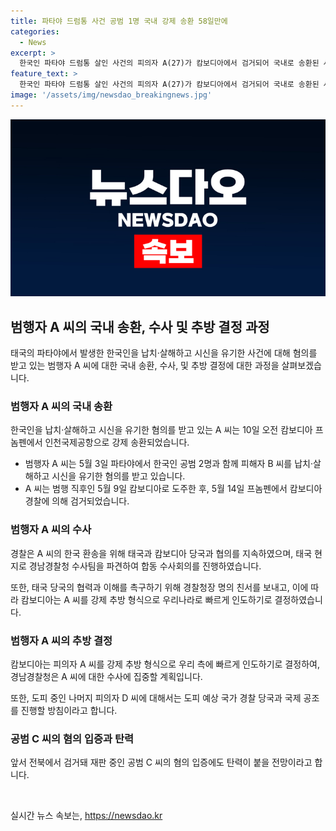 ```yaml
---
title: 파타야 드럼통 사건 공범 1명 국내 강제 송환 58일만에
categories:
  - News
excerpt: >
  한국인 파타야 드럼통 살인 사건의 피의자 A(27)가 캄보디아에서 검거되어 국내로 송환된 사실이 밝혀졌다. A 씨는 지난 5월 3일 한국인 공범들과 함께 피해자를 납치·살해하고 시신을 유기한 혐의를 받고 있었으며, 캄보디아로 도주한 후 도피기간이 58일만에 검거됐다. 경찰은 A 씨에 대한 수사에 집중하고, 현재 재판 중인 공범 C(26) 씨의 혐의 입증에도 탄력이 붙을 것으로 전망되고 있다. 또한 도피 중인 나머지 피의자 D(39) 씨에 대한 국제공조가 예정되어 있다.
feature_text: >
  한국인 파타야 드럼통 살인 사건의 피의자 A(27)가 캄보디아에서 검거되어 국내로 송환된 사실이 밝혀졌다. A 씨는 지난 5월 3일 한국인 공범들과 함께 피해자를 납치·살해하고 시신을 유기한 혐의를 받고 있었으며, 캄보디아로 도주한 후 도피기간이 58일만에 검거됐다. 경찰은 A 씨에 대한 수사에 집중하고, 현재 재판 중인 공범 C(26) 씨의 혐의 입증에도 탄력이 붙을 것으로 전망되고 있다. 또한 도피 중인 나머지 피의자 D(39) 씨에 대한 국제공조가 예정되어 있다.
image: '/assets/img/newsdao_breakingnews.jpg'
---
```


<p><img src="/assets/img/newsdao_breakingnews.jpg" alt="pcversion 속보" /></p>

<h2 data-ke-size="size26">범행자 A 씨의 국내 송환, 수사 및 추방 결정 과정</h2>

<p data-ke-size="size16">태국의 파타야에서 발생한 한국인을 납치·살해하고 시신을 유기한 사건에 대해 혐의를 받고 있는 범행자 A 씨에 대한 국내 송환, 수사, 및 추방 결정에 대한 과정을 살펴보겠습니다.</p>

<h3>범행자 A 씨의 국내 송환</h3>

<p data-ke-size="size16">한국인을 납치·살해하고 시신을 유기한 혐의를 받고 있는 A 씨는 10일 오전 캄보디아 프놈펜에서 인천국제공항으로 강제 송환되었습니다.</p>

<ul>
    <li>범행자 A 씨는 5월 3일 파타야에서 한국인 공범 2명과 함께 피해자 B 씨를 납치·살해하고 시신을 유기한 혐의를 받고 있습니다.</li>
    <li>A 씨는 범행 직후인 5월 9일 캄보디아로 도주한 후, 5월 14일 프놈펜에서 캄보디아 경찰에 의해 검거되었습니다.</li>
</ul>

<h3>범행자 A 씨의 수사</h3>

<p data-ke-size="size16">경찰은 A 씨의 한국 환송을 위해 태국과 캄보디아 당국과 협의를 지속하였으며, 태국 현지로 경남경찰청 수사팀을 파견하여 합동 수사회의를 진행하였습니다.</p>

<p data-ke-size="size16">또한, 태국 당국의 협력과 이해를 촉구하기 위해 경찰청장 명의 친서를 보내고, 이에 따라 캄보디아는 A 씨를 강제 추방 형식으로 우리나라로 빠르게 인도하기로 결정하였습니다.</p>

<h3>범행자 A 씨의 추방 결정</h3>

<p data-ke-size="size16">캄보디아는 피의자 A 씨를 강제 추방 형식으로 우리 측에 빠르게 인도하기로 결정하여, 경남경찰청은 A 씨에 대한 수사에 집중할 계획입니다.</p>

<p data-ke-size="size16">또한, 도피 중인 나머지 피의자 D 씨에 대해서는 도피 예상 국가 경찰 당국과 국제 공조를 진행할 방침이라고 합니다.</p>

<h3>공범 C 씨의 혐의 입증과 탄력</h3>

<p data-ke-size="size16">앞서 전북에서 검거돼 재판 중인 공범 C 씨의 혐의 입증에도 탄력이 붙을 전망이라고 합니다.</p>

<p data-ke-size="size16">&nbsp;</p>
실시간 뉴스 속보는, <a href="https://newsdao.kr" rel="dofollow">https://newsdao.kr</a>


